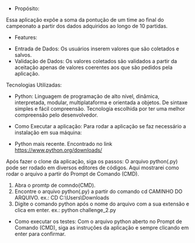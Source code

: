 - Propósito:

Essa aplicação expõe a soma da pontução de um time ao final do campeonato a partir dos dados adquiridos ao longo de 10 partidas.

- Features:

* Entrada de Dados: Os usuários inserem valores que são coletados e salvos.
* Validação de Dados: Os valores coletados são validados a partir da aceitação apenas de valores coerentes aos que são pedidos pela aplicação.

Tecnologias Utilizadas:

- Python: Linguagem de programação de alto nível, dinâmica, interpretada, modular, multiplataforma e orientada a objetos. De sintaxe simples e fácil compreensão. Tecnologia escolhida por ter uma melhor compreensão pelo desenvolvedor.

* Como Executar a aplicação:
  Para rodar a aplicação se faz necessário a instalação em sua máquina:

- Python mais recente. Encontrado no link <https://www.python.org/downloads/>

Após fazer o clone da aplicação, siga os passos:
O arquivo python(.py) pode ser rodado em diversos editores de códigos. Aqui mostrarei como rodar o arquivo a partir do Prompt de Comando (CMD).

1. Abra o promtp de comndo(CMD).
2. Encontre o arquivo python(.py) a partir do comando cd CAMINHO DO ARQUIVO.
   ex.: CD C:\Users\Downloads
3. Digite o comando python após o nome do arquivo com a sua extensão e clica em enter.
   ex.: python challenge_2.py

- Como executar os testes:
  Com o arquivo python aberto no Prompt de Comando (CMD), siga as instruções da aplicação e sempre clicando em enter para confirmar.
